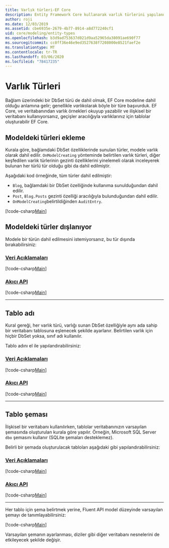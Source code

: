 ```yaml
---
title: Varlık türleri-EF Core
description: Entity Framework Core kullanarak varlık türlerini yapılandırma ve eşleme
author: roji
ms.date: 12/03/2019
ms.assetid: cbe6935e-2679-4b77-8914-a8d772240cf1
uid: core/modeling/entity-types
ms.openlocfilehash: b3d9ad753637d021d9aa52965da38091ae690f77
ms.sourcegitcommit: cc0ff36e46e9ed3527638f7208000e8521faef2e
ms.translationtype: MT
ms.contentlocale: tr-TR
ms.lasthandoff: 03/06/2020
ms.locfileid: "78417235"
---
```

# <a name="entity-types"></a>Varlık Türleri

Bağlam üzerindeki bir DbSet türü de dahil olmak, EF Core modeline dahil olduğu anlamına gelir; genellikle *varlık*olarak böyle bir türe başvurduk. EF Core, ve veritabanından varlık örnekleri okuyup yazabilir ve ilişkisel bir veritabanı kullanıyorsanız, geçişler aracılığıyla varlıklarınız için tablolar oluşturabilir EF Core.

## <a name="including-types-in-the-model"></a>Modeldeki türleri ekleme

Kurala göre, bağlamdaki DbSet özelliklerinde sunulan türler, modele varlık olarak dahil edilir. `OnModelCreating` yönteminde belirtilen varlık türleri, diğer keşfedilen varlık türlerinin gezinti özelliklerini yinelemeli olarak inceleyerek bulunan her türlü tür olduğu gibi da dahil edilmiştir.

Aşağıdaki kod örneğinde, tüm türler dahil edilmiştir:

* `Blog`, bağlamdaki bir DbSet özelliğinde kullanıma sunulduğundan dahil edilir.
* `Post`, `Blog.Posts` gezinti özelliği aracılığıyla bulunduğundan dahil edilir.
* `OnModelCreating`belirtildiğinden `AuditEntry`.

[!code-csharp[Main](../../../samples/core/Modeling/Conventions/EntityTypes.cs?name=EntityTypes&highlight=3,7,16)]

## <a name="excluding-types-from-the-model"></a>Modeldeki türler dışlanıyor

Modele bir türün dahil edilmesini istemiyorsanız, bu tür dışında bırakabilirsiniz:

### <a name="data-annotations"></a>[Veri Açıklamaları](#tab/data-annotations)

[!code-csharp[Main](../../../samples/core/Modeling/DataAnnotations/IgnoreType.cs?name=IgnoreType&highlight=1)]

### <a name="fluent-api"></a>[Akıcı API](#tab/fluent-api)

[!code-csharp[Main](../../../samples/core/Modeling/FluentAPI/IgnoreType.cs?name=IgnoreType&highlight=3)]

***

## <a name="table-name"></a>Tablo adı

Kural gereği, her varlık türü, varlığı sunan DbSet özelliğiyle aynı ada sahip bir veritabanı tablosuna eşlenecek şekilde ayarlanır. Belirtilen varlık için hiçbir DbSet yoksa, sınıf adı kullanılır.

Tablo adını el ile yapılandırabilirsiniz:

### <a name="data-annotations"></a>[Veri Açıklamaları](#tab/data-annotations)

[!code-csharp[Main](../../../samples/core/Modeling/DataAnnotations/TableName.cs?Name=TableName&highlight=1)]

### <a name="fluent-api"></a>[Akıcı API](#tab/fluent-api)

[!code-csharp[Main](../../../samples/core/Modeling/FluentAPI/TableName.cs?Name=TableName&highlight=3-4)]

***

## <a name="table-schema"></a>Tablo şeması

İlişkisel bir veritabanı kullanılırken, tablolar veritabanınızın varsayılan şemasında oluşturulan kurala göre yapılır. Örneğin, Microsoft SQL Server `dbo` şemasını kullanır (SQLite şemaları desteklemez).

Belirli bir şemada oluşturulacak tabloları aşağıdaki gibi yapılandırabilirsiniz:

### <a name="data-annotations"></a>[Veri Açıklamaları](#tab/data-annotations)

[!code-csharp[Main](../../../samples/core/Modeling/DataAnnotations/TableNameAndSchema.cs?name=TableNameAndSchema&highlight=1)]

### <a name="fluent-api"></a>[Akıcı API](#tab/fluent-api)

[!code-csharp[Main](../../../samples/core/Modeling/FluentAPI/TableNameAndSchema.cs?name=TableNameAndSchema&highlight=3-4)]

***

Her tablo için şema belirtmek yerine, Fluent API model düzeyinde varsayılan şemayı de tanımlayabilirsiniz:

[!code-csharp[Main](../../../samples/core/Modeling/FluentAPI/DefaultSchema.cs?name=DefaultSchema&highlight=3)]

Varsayılan şemanın ayarlanması, diziler gibi diğer veritabanı nesnelerini de etkileyecek şekilde değişir.
